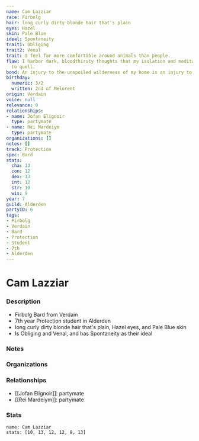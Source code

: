 ```yaml
---
name: Cam Lazziar
race: Firbolg
hair: long curly dirty blonde hair that's plain
eyes: Hazel
skin: Pale Blue
ideal: Spontaneity
trait1: Obliging
trait2: Venal
trait: I feel far more comfortable around animals than people.
flaw: I harbor dark, bloodthirsty thoughts that my isolation and meditation failed
  to quell.
bond: An injury to the unspoiled wilderness of my home is an injury to me.
birthday:
  numeric: 3/2
  written: 2nd of Melorent
origin: Verdain
voice: null
relevance: 0
relationships:
- name: Jofan Elignoir
  type: partymate
- name: Rei Mardeiym
  type: partymate
organizations: []
notes: []
track: Protection
spec: Bard
stats:
  cha: 13
  con: 12
  dex: 13
  int: 12
  str: 10
  wis: 9
year: 7
guild: Alderden
partyID: 6
tags:
- Firbolg
- Verdain
- Bard
- Protection
- Student
- 7th
- Alderden
---
```

# Cam Lazziar
### Description
- Firbolg Bard from Verdain
- 7th year Protection student in Alderden
- long curly dirty blonde hair that's plain, Hazel eyes, and Pale Blue skin
- Is Obliging and Venal, and has Spontaneity as their ideal

### Notes

### Organizations

### Relationships
- [[Jofan Elignoir]]: partymate
- [[Rei Mardeiym]]: partymate

### Stats
```statblock
name: Cam Lazziar
stats: [10, 13, 12, 12, 9, 13]
```